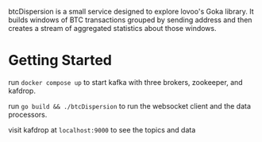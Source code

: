
btcDispersion is a small service designed to explore lovoo's Goka library. 
It builds windows of BTC transactions grouped by sending address and then 
creates a stream of aggregated statistics about those windows. 

# Getting Started

run `docker compose up` to start kafka with three brokers, zookeeper, and
kafdrop.

run `go build && ./btcDispersion` to run the websocket client and the data
processors.

visit kafdrop at `localhost:9000` to see the topics and data
